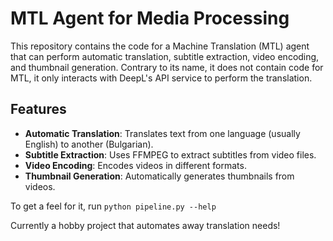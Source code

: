 # MTL Agent for Media Processing

This repository contains the code for a Machine Translation (MTL) agent that can perform automatic translation, subtitle extraction, video encoding, and thumbnail generation.
Contrary to its name, it does not contain code for MTL, it only interacts with DeepL's API service to perform the translation.

## Features

- **Automatic Translation**: Translates text from one language (usually English) to another (Bulgarian).
- **Subtitle Extraction**: Uses FFMPEG to extract subtitles from video files.
- **Video Encoding**: Encodes videos in different formats.
- **Thumbnail Generation**: Automatically generates thumbnails from videos.

To get a feel for it, run `python pipeline.py --help`

Currently a hobby project that automates away translation needs!
